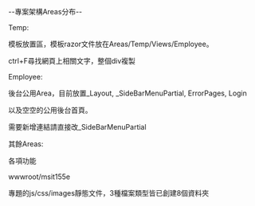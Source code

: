 --專案架構Areas分布--


Temp:      

模板放置區，模板razor文件放在Areas/Temp/Views/Employee。

ctrl+F尋找網頁上相關文字，整個div複製


Employee:  

後台公用Area，目前放置_Layout, _SideBarMenuPartial, ErrorPages, Login

以及空空的公用後台首頁。

需要新增連結請直接改_SideBarMenuPartial


其餘Areas:

各項功能


wwwroot/msit155e

專題的js/css/images靜態文件，3種檔案類型皆已創建8個資料夾

